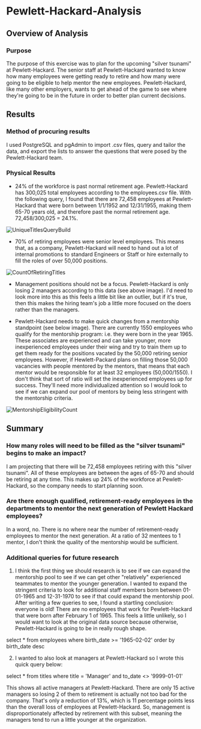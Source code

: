 # Pewlett-Hackard-Analysis

## Overview of Analysis

### Purpose

The purpose of this exercise was to plan for the upcoming "silver tsunami" at Pewlett-Hackard. The senior staff at Pewlett-Hackard wanted to know how many employees were getting ready to retire and how many were going to be eligible to help mentor the new employees. Pewlett-Hackard, like many other employers, wants to get ahead of the game to see where they're going to be in the future in order to better plan current decisions. 

## Results

### Method of procuring results

I used PostgreSQL and pgAdmin to import .csv files, query and tailor the data, and export the lists to answer the questions that were posed by the Pewlett-Hackard team. 

### Physical Results

- 24% of the workforce is past normal retirement age. Pewlett-Hackard has 300,025 total employees according to the employees.csv file. With the following query, I found that there are 72,458 employees at Pewlett-Hackard that were born between 1/1/1952 and 12/31/1955, making them 65-70 years old, and therefore past the normal retirement age. 72,458/300,025 = 24.1%.

![UniqueTitlesQueryBuild](https://user-images.githubusercontent.com/114685724/206034327-31cef966-0efe-4d53-8848-f2ac0b931222.png)


- 70% of retiring employees were senior level employees. This means that, as a company, Pewlett-Hackard will need to hand out a lot of internal promotions to standard Engineers or Staff or hire externally to fill the roles of over 50,000 positions. 

![CountOfRetiringTitles](https://user-images.githubusercontent.com/114685724/206034380-a3d4ece0-6d01-4ae3-81e8-d6474dfe87c1.png)


- Management positions should not be a focus. Pewlett-Hackard is only losing 2 managers according to this data (see above image). I'd need to look more into this as this feels a little bit like an outlier, but if it's true, then this makes the hiring team's job a little more focused on the doers rather than the managers. 


- Pewlett-Hackard needs to make quick changes from a mentorship standpoint (see below image). There are currently 1550 employees who qualify for the mentorship program: i.e. they were born in the year 1965. These associates are experienced and can take younger, more inexperienced employees under their wing and try to train them up to get them ready for the positions vacated by the 50,000 retiring senior employees. However, if Hewlett-Packard plans on filling those 50,000 vacancies with people mentored by the mentors, that means that each mentor would be responsible for at least 32 employees (50,000/1550). I don't think that sort of ratio will set the inexperienced employees up for success. They'll need more individualized attention so I would look to see if we can expand our pool of mentors by being less stringent with the mentorship criteria. 

![MentorshipEligibilityCount](https://user-images.githubusercontent.com/114685724/206034689-fc99783a-0c86-49fe-827e-826c9c5b2954.png)


## Summary

### How many roles will need to be filled as the "silver tsunami" begins to make an impact?

I am projecting that there will be 72,458 employees retiring with this "silver tsunami". All of these employees are between the ages of 65-70 and should be retiring at any time. This makes up 24% of the workforce at Pewlett-Hackard, so the company needs to start planning soon.

### Are there enough qualified, retirement-ready employees in the departments to mentor the next generation of Pewlett Hackard employees?

In a word, no. There is no where near the number of retirement-ready employees to mentor the next generation. At a ratio of 32 mentees to 1 mentor, I don't think the quality of the mentorship would be sufficient. 

### Additional queries for future research

1. I think the first thing we should research is to see if we can expand the mentorship pool to see if we can get other "relatively" experienced teammates to mentor the younger generation. I wanted to expand the stringent criteria to look for additional staff members born between 01-01-1965 and 12-31-1970 to see if that could expand the mentorship pool. After writing a few queries to see, I found a startling conclusion: everyone is old! There are no employees that work for Pewlett-Hackard that were born after February 1 of 1965. This feels a little unlikely, so I would want to look at the original data source because otherwise, Pewlett-Hackard is going to be in really rough shape.

select * from employees
where birth_date >= '1965-02-02'
order by birth_date desc

2. I wanted to also look at managers at Pewlett-Hackard so I wrote this quick query below:

select * from titles where title = 'Manager' and to_date <> '9999-01-01'

This shows all active managers at Pewlett-Hackard. There are only 15 active managers so losing 2 of them to retirement is actually not too bad for the company. That's only a reduction of 13%, which is 11 percentage points less than the overall loss of employees at Pewlett-Hackard. So, management is disproportionately affected by retirement with this subset, meaning the managers tend to run a little younger at the organization. 
